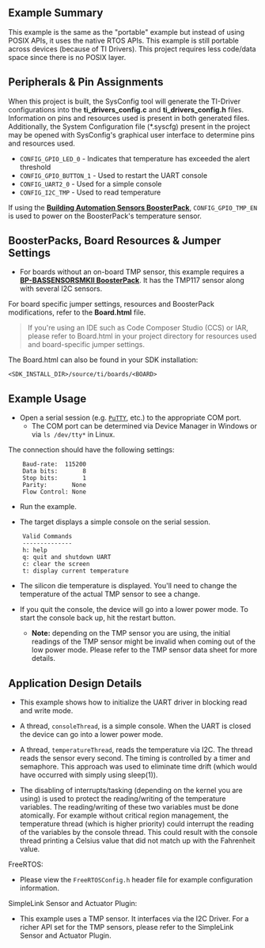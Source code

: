 ## Example Summary

This example is the same as the "portable" example but instead of using
POSIX APIs, it uses the native RTOS APIs. This example is still portable
across devices (because of TI Drivers). This project requires less code/data
space since there is no POSIX layer.

## Peripherals & Pin Assignments

When this project is built, the SysConfig tool will generate the TI-Driver
configurations into the __ti_drivers_config.c__ and __ti_drivers_config.h__
files. Information on pins and resources used is present in both generated
files. Additionally, the System Configuration file (\*.syscfg) present in the
project may be opened with SysConfig's graphical user interface to determine
pins and resources used.

* `CONFIG_GPIO_LED_0` - Indicates that temperature has exceeded the alert
threshold
* `CONFIG_GPIO_BUTTON_1` - Used to restart the UART console
* `CONFIG_UART2_0` - Used for a simple console
* `CONFIG_I2C_TMP` - Used to read temperature

If using the [__Building Automation Sensors BoosterPack__][bp-bassensorsmkii], `CONFIG_GPIO_TMP_EN`
is used to power on the BoosterPack's temperature sensor.

## BoosterPacks, Board Resources & Jumper Settings

* For boards without an on-board TMP sensor, this example requires a
[__BP-BASSENSORSMKII BoosterPack__][bp-bassensorsmkii]. It has the TMP117
sensor along with several I2C sensors.

For board specific jumper settings, resources and BoosterPack modifications,
refer to the __Board.html__ file.

> If you're using an IDE such as Code Composer Studio (CCS) or IAR, please
refer to Board.html in your project directory for resources used and
board-specific jumper settings.

The Board.html can also be found in your SDK installation:

```text
<SDK_INSTALL_DIR>/source/ti/boards/<BOARD>
```

## Example Usage

* Open a serial session (e.g. [`PuTTY`](http://www.putty.org/ "PuTTY's
Homepage"), etc.) to the appropriate COM port.
    * The COM port can be determined via Device Manager in Windows or via
      `ls /dev/tty*` in Linux.

The connection should have the following settings:

```text
    Baud-rate:  115200
    Data bits:       8
    Stop bits:       1
    Parity:       None
    Flow Control: None
```

* Run the example.

* The target displays a simple console on the serial session.

```text
    Valid Commands
    --------------
    h: help
    q: quit and shutdown UART
    c: clear the screen
    t: display current temperature
```

* The silicon die temperature is displayed. You'll need to change the
temperature of the actual TMP sensor to see a change.

* If you quit the console, the device will go into a lower power mode.
To start the console back up, hit the restart button.
    * __Note:__ depending on the TMP sensor you are using, the initial readings
      of the TMP sensor might be invalid when coming out of the low power mode.
      Please refer to the TMP sensor data sheet for more details.

## Application Design Details

* This example shows how to initialize the UART driver in blocking read
and write mode.

* A thread, `consoleThread`, is a simple console. When the UART is closed
the device can go into a lower power mode.

* A thread, `temperatureThread`, reads the temperature via I2C. The thread reads
the sensor every second. The timing is controlled by a timer and
semaphore. This approach was used to eliminate time drift (which would have
occurred with simply using sleep(1)).

* The disabling of interrupts/tasking (depending on the kernel you are using)
is used to protect the reading/writing of the
temperature variables. The reading/writing of these two variables must be
done atomically. For example without critical region management, the
temperature thread (which is higher priority) could interrupt the reading of
the variables by the console thread. This could result with the console thread
printing a Celsius value that did not match up with the Fahrenheit value.

FreeRTOS:

* Please view the `FreeRTOSConfig.h` header file for example configuration
information.

SimpleLink Sensor and Actuator Plugin:

* This example uses a TMP sensor. It interfaces via the I2C Driver. For a
richer API set for the TMP sensors, please refer to the SimpleLink
Sensor and Actuator Plugin.

[bp-bassensorsmkii]: https://www.ti.com/tool/bp-bassensorsmkii

